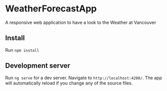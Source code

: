 # WeatherForecastApp

A responsive web application to have a look to the Weather at Vancouver

## Install
Run `npm install`

## Development server

Run `ng serve` for a dev server. Navigate to `http://localhost:4200/`. The app will automatically reload if you change any of the source files.
